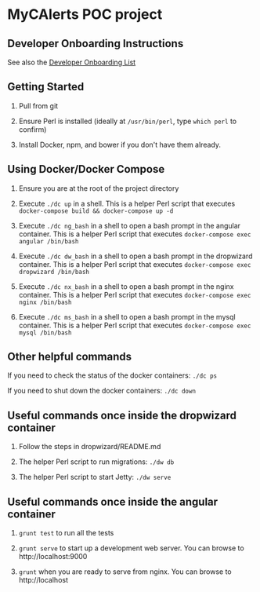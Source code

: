 # MyCAlerts POC project

## Developer Onboarding Instructions

See also the [Developer Onboarding List](https://github.com/CGI-Zahid/CGI-POC/blob/master/README_Evidence/Technology/PQVP%20Developer%20Onboarding%20List.pdf)

## Getting Started

1. Pull from git

2. Ensure Perl is installed (ideally at `/usr/bin/perl`, type `which perl` to confirm)

3. Install Docker, npm, and bower if you don't have them already.

## Using Docker/Docker Compose

1. Ensure you are at the root of the project directory

2. Execute `./dc up` in a shell.
      This is a helper Perl script that executes `docker-compose build && docker-compose up -d`

3. Execute `./dc ng_bash` in a shell to open a bash prompt in the angular container.
      This is a helper Perl script that executes `docker-compose exec angular /bin/bash`

4. Execute `./dc dw_bash` in a shell to open a bash prompt in the dropwizard container.
      This is a helper Perl script that executes `docker-compose exec dropwizard /bin/bash`

6. Execute `./dc nx_bash` in a shell to open a bash prompt in the nginx container.
      This is a helper Perl script that executes `docker-compose exec nginx /bin/bash`

7. Execute `./dc ms_bash` in a shell to open a bash prompt in the mysql container.
      This is a helper Perl script that executes `docker-compose exec mysql /bin/bash`

## Other helpful commands

If you need to check the status of the docker containers: `./dc ps`

If you need to shut down the docker containers: `./dc down`

## Useful commands once inside the dropwizard container

1. Follow the steps in dropwizard/README.md

2. The helper Perl script to run migrations: `./dw db`

3. The helper Perl script to start Jetty: `./dw serve`

## Useful commands once inside the angular container

1. `grunt test` to run all the tests

2. `grunt serve` to start up a development web server. You can browse to http://localhost:9000

3. `grunt` when you are ready to serve from nginx. You can browse to http://localhost